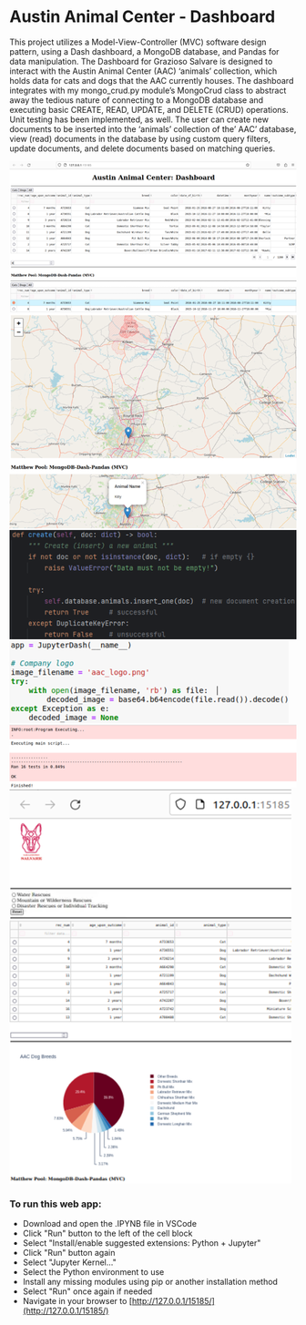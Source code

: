 # Austin Animal Center - Dashboard<br>

This project utilizes a Model-View-Controller (MVC) software design pattern, using a Dash dashboard, a MongoDB database, and Pandas for data manipulation. The Dashboard for Grazioso Salvare is designed to interact with the Austin Animal Center (AAC) ‘animals’ collection, which holds data for cats and dogs that the AAC currently houses. The dashboard integrates with my mongo_crud.py module’s MongoCrud class to abstract away the tedious nature of connecting to a MongoDB database and executing basic CREATE, READ, UPDATE, and DELETE (CRUD) operations. Unit testing has been implemented, as well. The user can create new documents to be inserted into the ‘animals’ collection of the’ AAC’ database,  view (read) documents in the database by using custom query filters, update documents, and delete documents based on matching queries.

![pic](images/Picture1.png)
![pic](images/Picture2.png)
![pic](images/Picture3.png)
![pic](images/Picture4.png)
![pic](images/Picture5.png)
![pic](images/Picture6.png)
![pic](images/Picture7.png)
![pic](images/Picture8.png)

### To run this web app:
* Download and open the .IPYNB file in VSCode
* Click "Run" button to the left of the cell block
* Select "Install/enable suggested extensions: Python + Jupyter"
* Click "Run" button again
* Select "Jupyter Kernel..."
* Select the Python environment to use
* Install any missing modules using pip or another installation method
* Select "Run" once again if needed
* Navigate in your browser to [http://127.0.0.1/15185/](http://127.0.0.1/15185/)
